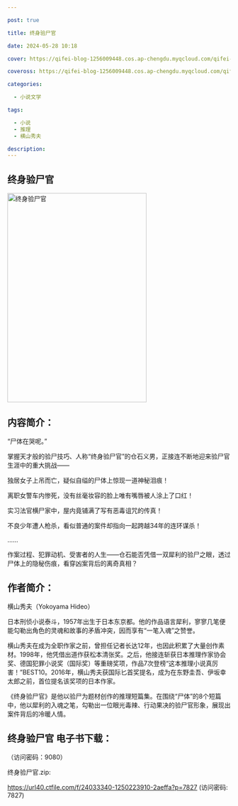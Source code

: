 ```yaml
---

post: true

title: 终身验尸官

date: 2024-05-28 10:18

cover: https://qifei-blog-1256009448.cos.ap-chengdu.myqcloud.com/qifei-blog/65eedb809f345e8d03a2813d.jpg

coveross: https://qifei-blog-1256009448.cos.ap-chengdu.myqcloud.com/qifei-blog/65eedb809f345e8d03a2813d.jpg

categories:

  - 小说文学

tags:

  - 小说
  - 推理
  - 横山秀夫

description:
---
```


##  终身验尸官

<img alt="终身验尸官 " class="aligncenter loading" data-was-processed="true" decoding="async" fetchpriority="high" height="471" src="https://qifei-blog-1256009448.cos.ap-chengdu.myqcloud.com/qifei-blog/65eedb809f345e8d03a2813d.jpg" style="cursor: zoom-in;" width="314"/>

## 内容简介：

“尸体在哭呢。”

掌握天才般的验尸技巧、人称“终身验尸官”的仓石义男，正接连不断地迎来验尸官生涯中的重大挑战——

独居女子上吊而亡，疑似自缢的尸体上惊现一道神秘泪痕！

离职女警车内惨死，没有丝毫妆容的脸上唯有嘴唇被人涂上了口红！

实习法官横尸家中，屋内竟铺满了写有恶毒诅咒的传真！

不良少年遭人枪杀，看似普通的案件却指向一起跨越34年的连环谋杀！

……

作案过程、犯罪动机、受害者的人生——仓石能否凭借一双犀利的验尸之眼，透过尸体上的隐秘伤痕，看穿凶案背后的离奇真相？

## 作者简介：

横山秀夫（Yokoyama Hideo）

日本刑侦小说泰斗，1957年出生于日本东京都。他的作品语言犀利，寥寥几笔便能勾勒出角色的灵魂和故事的矛盾冲突，因而享有“一笔入魂”之赞誉。

横山秀夫在成为全职作家之前，曾担任记者长达12年，也因此积累了大量创作素材。1998年，他凭借出道作获松本清张奖。之后，他接连斩获日本推理作家协会奖、德国犯罪小说奖（国际奖）等重磅奖项，作品7次登榜“这本推理小说真厉害！”BEST10。2016年，横山秀夫获国际匕首奖提名，成为在东野圭吾、伊坂幸太郎之前，首位提名该奖项的日本作家。

《终身验尸官》是他以验尸为题材创作的推理短篇集。在围绕“尸体”的8个短篇中，他以犀利的入魂之笔，勾勒出一位眼光毒辣、行动果决的验尸官形象，展现出案件背后的冷暖人情。

## 终身验尸官 电子书下载：

 （访问密码：9080）

终身验尸官.zip: 

https://url40.ctfile.com/f/24033340-1250223910-2aeffa?p=7827 (访问密码: 7827)
